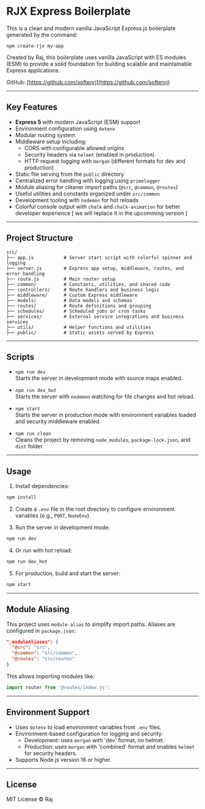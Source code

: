 # RJX Express Boilerplate

This is a clean and modern vanilla JavaScript Express.js boilerplate generated by the command:

```
npm create-rjx my-app
```

Created by Raj, this boilerplate uses vanilla JavaScript with ES modules (ESM) to provide a solid foundation for building scalable and maintainable Express applications.

GitHub: [https://github.com/softenrj](https://github.com/softenrj)

---

## Key Features

- **Express 5** with modern JavaScript (ESM) support
- Environment configuration using `dotenv`
- Modular routing system
- Middleware setup including:
  - CORS with configurable allowed origins
  - Security headers via `helmet` (enabled in production)
  - HTTP request logging with `morgan` (different formats for dev and production)
- Static file serving from the `public` directory
- Centralized error handling with logging using `primelogger`
- Module aliasing for cleaner import paths (`@src`, `@common`, `@routes`)
- Useful utilities and constants organized under `src/common`
- Development tooling with `nodemon` for hot reloads
- Colorful console output with `chalk` and `chalk-animation` for better developer experience [ we will replace it in the upcomming version ]

---

## Project Structure

```
src/
├── app.js           # Server start script with colorful spinner and logging
├── server.js        # Express app setup, middleware, routes, and error handling
├── route.js         # Main router setup
├── common/          # Constants, utilities, and shared code
├── controllers/     # Route handlers and business logic
├── middleware/      # Custom Express middleware
├── models/          # Data models and schemas
├── routes/          # Route definitions and grouping
├── schedules/       # Scheduled jobs or cron tasks
├── services/        # External service integrations and business services
├── utils/           # Helper functions and utilities
├── public/          # Static assets served by Express
```

---

## Scripts

- `npm run dev`  
  Starts the server in development mode with source maps enabled.

- `npm run dev_hot`  
  Starts the server with `nodemon` watching for file changes and hot reload.

- `npm start`  
  Starts the server in production mode with environment variables loaded and security middleware enabled.

- `npm run clean`  
  Cleans the project by removing `node_modules`, `package-lock.json`, and `dist` folder.

---

## Usage

1. Install dependencies:

```bash
npm install
```

2. Create a `.env` file in the root directory to configure environment variables (e.g., `PORT`, `NodeEnv`).

3. Run the server in development mode:

```bash
npm run dev
```

4. Or run with hot reload:

```bash
npm run dev_hot
```

5. For production, build and start the server:

```bash
npm start
```

---

## Module Aliasing

This project uses `module-alias` to simplify import paths. Aliases are configured in `package.json`:

```json
"_moduleAliases": {
  "@src": "src",
  "@common": "src/common",
  "@routes": "src/routes"
}
```

This allows importing modules like:

```js
import router from '@routes/index.js';
```

---

## Environment Support

- Uses `dotenv` to load environment variables from `.env` files.
- Environment-based configuration for logging and security:
  - Development: uses `morgan` with 'dev' format, no helmet.
  - Production: uses `morgan` with 'combined' format and enables `helmet` for security headers.
- Supports Node.js version 16 or higher.

---

## License

MIT License © Raj
